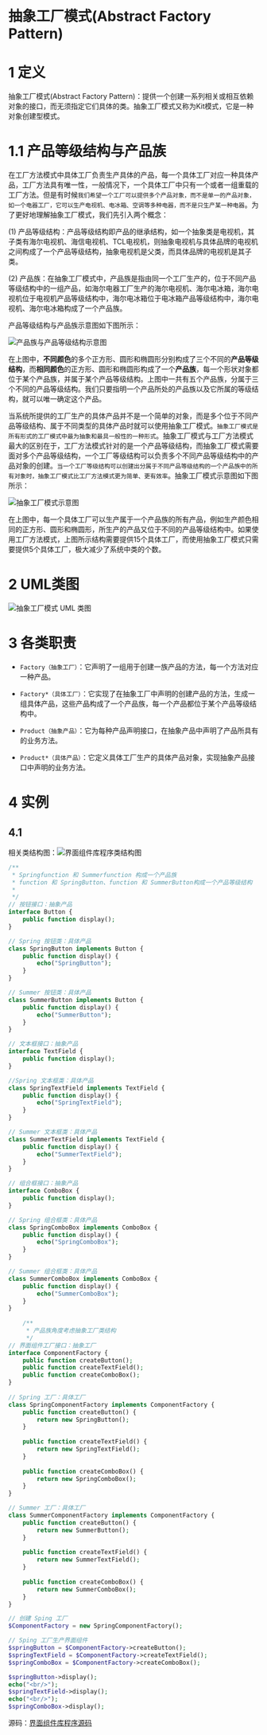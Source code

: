 # 抽象工厂模式(Abstract Factory Pattern)

# 1 定义

抽象工厂模式(Abstract Factory Pattern)：提供一个创建一系列相关或相互依赖对象的接口，而无须指定它们具体的类。抽象工厂模式又称为Kit模式，它是一种对象创建型模式。

# 1.1 产品等级结构与产品族

在工厂方法模式中具体工厂负责生产具体的产品，每一个具体工厂对应一种具体产品，工厂方法具有唯一性，一般情况下，一个具体工厂中只有一个或者一组重载的工厂方法。但是有时候`我们希望一个工厂可以提供多个产品对象，而不是单一的产品对象，如一个电器工厂，它可以生产电视机、电冰箱、空调等多种电器，而不是只生产某一种电器`。为了更好地理解抽象工厂模式，我们先引入两个概念：

(1) 产品等级结构：产品等级结构即产品的继承结构，如一个抽象类是电视机，其子类有海尔电视机、海信电视机、TCL电视机，则抽象电视机与具体品牌的电视机之间构成了一个产品等级结构，抽象电视机是父类，而具体品牌的电视机是其子类。

(2) 产品族：在抽象工厂模式中，产品族是指由同一个工厂生产的，位于不同产品等级结构中的一组产品，如海尔电器工厂生产的海尔电视机、海尔电冰箱，海尔电视机位于电视机产品等级结构中，海尔电冰箱位于电冰箱产品等级结构中，海尔电视机、海尔电冰箱构成了一个产品族。

产品等级结构与产品族示意图如下图所示：

![产品族与产品等级结构示意图](./images/002.jpg)

在上图中，**不同颜色**的多个正方形、圆形和椭圆形分别构成了三个不同的**产品等级结构**，而**相同颜色**的正方形、圆形和椭圆形构成了一个**产品族**，每一个形状对象都位于某个产品族，并属于某个产品等级结构。上图中一共有五个产品族，分属于三个不同的产品等级结构。我们只要指明一个产品所处的产品族以及它所属的等级结构，就可以唯一确定这个产品。

当系统所提供的工厂生产的具体产品并不是一个简单的对象，而是多个位于不同产品等级结构、属于不同类型的具体产品时就可以使用抽象工厂模式。`抽象工厂模式是所有形式的工厂模式中最为抽象和最具一般性的一种形式`。抽象工厂模式与工厂方法模式最大的区别在于，工厂方法模式针对的是一个产品等级结构，而抽象工厂模式需要面对多个产品等级结构，一个工厂等级结构可以负责多个不同产品等级结构中的产品对象的创建。`当一个工厂等级结构可以创建出分属于不同产品等级结构的一个产品族中的所有对象时，抽象工厂模式比工厂方法模式更为简单、更有效率`。抽象工厂模式示意图如下图所示：

![抽象工厂模式示意图](./images/003.jpg)

在上图中，每一个具体工厂可以生产属于一个产品族的所有产品，例如生产颜色相同的正方形、圆形和椭圆形，所生产的产品又位于不同的产品等级结构中。如果使用工厂方法模式，上图所示结构需要提供15个具体工厂，而使用抽象工厂模式只需要提供5个具体工厂，极大减少了系统中类的个数。

# 2 UML类图

![抽象工厂模式 UML 类图](./images/001.jpg)

# 3 各类职责

- `Factory（抽象工厂）`：它声明了一组用于创建一族产品的方法，每一个方法对应一种产品。

- `Factory*（具体工厂）`：它实现了在抽象工厂中声明的创建产品的方法，生成一组具体产品，这些产品构成了一个产品族，每一个产品都位于某个产品等级结构中。

- `Product（抽象产品）`：它为每种产品声明接口，在抽象产品中声明了产品所具有的业务方法。

- `Product*（具体产品）`：它定义具体工厂生产的具体产品对象，实现抽象产品接口中声明的业务方法。

# 4 实例

## 4.1 

相关类结构图：![界面组件库程序类结构图](./images/002.jpg)

```php
/**
 * Springfunction 和 Summerfunction 构成一个产品族
 * function 和 SpringButton、function 和 SummerButton构成一个产品等级结构
 * 
 */
// 按钮接口：抽象产品  
interface Button {  
    public function display();  
}  

// Spring 按钮类：具体产品  
class SpringButton implements Button {  
    public function display() {  
        echo("SpringButton");  
    }  
}  

// Summer 按钮类：具体产品  
class SummerButton implements Button {  
    public function display() {  
        echo("SummerButton");  
    }     
}  

// 文本框接口：抽象产品  
interface TextField {  
    public function display();  
}  

//Spring 文本框类：具体产品  
class SpringTextField implements TextField {  
    public function display() {  
        echo("SpringTextField");  
    }  
}  

// Summer 文本框类：具体产品  
class SummerTextField implements TextField {  
    public function display() {  
        echo("SummerTextField");  
    }     
}  

// 组合框接口：抽象产品  
interface ComboBox {  
    public function display();  
}  

// Spring 组合框类：具体产品  
class SpringComboBox implements ComboBox {  
    public function display() {  
        echo("SpringComboBox");  
    }  
}  

// Summer 组合框类：具体产品  
class SummerComboBox implements ComboBox {  
    public function display() {  
        echo("SummerComboBox");  
    }     
}  
	
	/**
	 * 产品族角度考虑抽象工厂类结构
	 */
// 界面组件工厂接口：抽象工厂  
interface ComponentFactory {  
    public function createButton();  
    public function createTextField();  
    public function createComboBox();  
}  
	
// Spring 工厂：具体工厂  
class SpringComponentFactory implements ComponentFactory {  
    public function createButton() {  
        return new SpringButton();  
    }  
  
    public function createTextField() {  
        return new SpringTextField();  
    }  
  
    public function createComboBox() {  
        return new SpringComboBox();  
    }  
}  

// Summer 工厂：具体工厂  
class SummerComponentFactory implements ComponentFactory {  
    public function createButton() {  
        return new SummerButton();  
    }  
  
    public function createTextField() {  
        return new SummerTextField();  
    }  
  
    public function createComboBox() {  
        return new SummerComboBox();  
    }
}

// 创建 Sping 工厂
$ComponentFactory = new SpringComponentFactory();

// Sping 工厂生产界面组件
$springButton = $ComponentFactory->createButton();
$springTextField = $ComponentFactory->createTextField();
$springComboBox = $ComponentFactory->createComboBox();

$springButton->display();
echo("<br/>");
$springTextField->display();
echo("<br/>");
$springComboBox->display();
```

源码：[界面组件库程序源码](./example-001.php)
